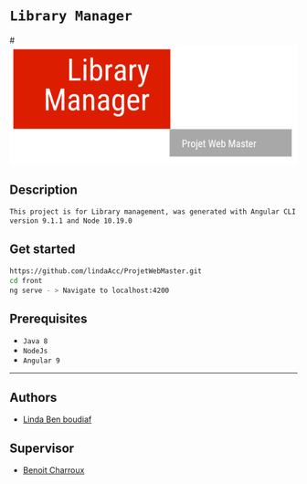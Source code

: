 # ```Library Manager ```
#![logo](logo.png)
## Description
``` 
This project is for Library management, was generated with Angular CLI version 9.1.1 and Node 10.19.0 
```
## Get started
```bash
https://github.com/lindaAcc/ProjetWebMaster.git
cd front
ng serve - > Navigate to localhost:4200
```
## Prerequisites
- `Java 8`
- `NodeJs `
- `Angular 9`
---
## Authors 
- [Linda Ben boudiaf](https://github.com/lindaAcc)
## Supervisor 
- [Benoit Charroux](https://github.com/charroux)